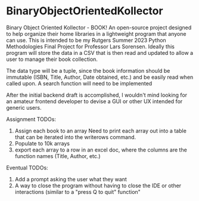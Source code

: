 # BinaryObjectOrientedKollector
Binary Object Oriented Kollector - BOOK! An open-source project designed to help organize their home libraries in a lightweight program that anyone can use.
This is intended to be my Rutgers Summer 2023 Python Methodologies Final Project for Professor Lars Sorensen.
Ideally this program will store the data in a CSV that is then read and updated to allow a user to manage their book collection.

The data type will be a tuple, since the book information should be immutable (ISBN, Title, Author, Date obtained, etc.) and be easily read when called upon.
A search function will need to be implemented


After the initial backend draft is accomplished, I wouldn't mind looking for an amateur frontend developer to devise a GUI or other UX intended for generic users.

Assignment TODOs:
1) Assign each book to an array
    Need to print each array out into a table that can be iterated into the writerows command.
2) Populate to 10k arrays
3) export each array to a row in an excel doc, where the columns are the function names (Title, Author, etc.)

Eventual TODOs:
1) Add a prompt asking the user what they want
2) A way to close the program without having to close the IDE or other interactions (similar to a "press Q to quit" function"
